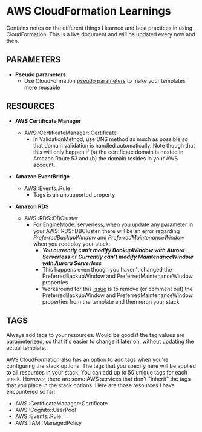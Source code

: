 # AWS CloudFormation Learnings
Contains notes on the different things I learned and best practices in using CloudFormation. This is a live document and will be updated every now and then.

## PARAMETERS
- **Pseudo parameters**
  - Use CloudFormation [pseudo parameters](https://docs.aws.amazon.com/AWSCloudFormation/latest/UserGuide/pseudo-parameter-reference.html) to make your templates more reusable

## RESOURCES
- **AWS Certificate Manager**
  - AWS::CertificateManager::Certificate
    - In ValidationMethod, use DNS method as much as possible so that domain validation is handled automatically. Note though that this will only happen if (a) the certificate domain is hosted in Amazon Route 53 and (b) the domain resides in your AWS account.

- **Amazon EventBridge**
  - AWS::Events::Rule
    - Tags is an unsupported property

- **Amazon RDS**
  - AWS::RDS::DBCluster
    - For EngineMode: serverless, when you update any parameter in your AWS::RDS::DBCluster, there will be an error regarding *PreferredBackupWindow* and *PreferredMaintenanceWindow* when you redeploy your stack:
      - _**You currently can't modify BackupWindow with Aurora Serverless**_ or _**Currently can't modify MaintenanceWindow with Aurora Serverless**_
      - This happens even though you haven't changed the PreferredBackupWindow and PreferredMaintenanceWindow properties
      - Workaround for this [issue](https://github.com/aws-cloudformation/cloudformation-coverage-roadmap/issues/396) is to remove (or comment out) the PreferredBackupWindow and PreferredMaintenanceWindow properties from the template and then rerun your stack


## TAGS
Always add tags to your resources. Would be good if the tag values are parameterized, so that it's easier to change it later on, without updating the actual template.

AWS CloudFormation also has an option to add tags when you're configuring the stack options. The tags that you specify here will be applied to all resources in your stack. You can add up to 50 unique tags for each stack. However, there are some AWS services that don't "inherit" the tags that you place in the stack options. Here are those resources I have encountered so far:
- AWS::CertificateManager::Certificate
- AWS::Cognito::UserPool
- AWS::Events::Rule
- AWS::IAM::ManagedPolicy

